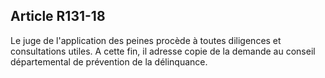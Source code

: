 Article R131-18
----
Le juge de l'application des peines procède à toutes diligences et consultations
utiles. A cette fin, il adresse copie de la demande au conseil départemental de
prévention de la délinquance.

